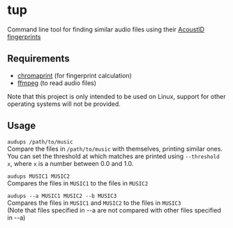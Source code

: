 # tup
Command line tool for finding similar audio files using their [AcoustID fingerprints](https://acoustid.org/)

## Requirements
- [chromaprint](https://acoustid.org/chromaprint) (for fingerprint calculation)
- [ffmpeg](https://ffmpeg.org/) (to read audio files)

Note that this project is only intended to be used on Linux, support for other operating systems will not be provided.

## Usage
`audups /path/to/music`  
  Compare the files in `/path/to/music` with themselves, printing similar ones.  
  You can set the threshold at which matches are printed using `--threshold x`, where `x` is a number between 0.0 and 1.0.

`audups MUSIC1 MUSIC2`  
  Compares the files in `MUSIC1` to the files in `MUSIC2`

`audups --a MUSIC1 MUSIC2 --b MUSIC3`  
  Compares the files in `MUSIC1` and `MUSIC2` to the files in `MUSIC3`  
  (Note that files specified in --a are not compared with other files specified in --a)
